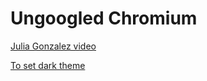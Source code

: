 # Ungoogled Chromium

[Julia Gonzalez video](https://youtu.be/bXXIg5ICf7E)

[To set dark theme](https://chrome.google.com/webstore/detail/dark-theme-for-google-chr/annfbnbieaamhaimclajlajpijgkdblo)
